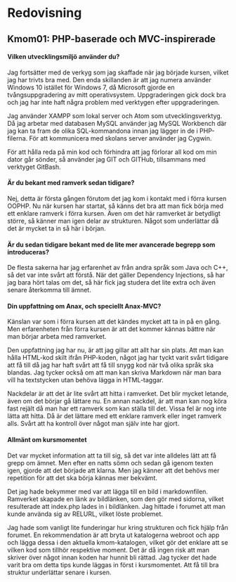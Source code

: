Redovisning
====================================

Kmom01: PHP-baserade och MVC-inspirerade
----------------------------------------

#### Vilken utvecklingsmiljö använder du?
Jag fortsätter med de verkyg som jag skaffade när jag började kursen, vilket jag
har trivts bra med. Den enda skillanden är att jag numera använder Windows 10
istället för Windows 7, då Microsoft gjorde en tvångsuppgradering av mitt
operativsystem. Uppgraderingen gick dock bra och jag har inte haft några problem
med verktygen efter uppgraderingen.

Jag använder XAMPP som lokal server och Atom som utvecklingsverktyg. Då jag arbetar
med databasen MySQL använder jag MySQL Workbench där jag kan ta fram de olika
SQL-kommandona innan jag lägger in de i PHP-filerna. För att kommunicera med
skolans server använder jag Cygwin.

För att hålla reda på min kod och förhindra att jag förlorar all kod om min
dator går sönder, så använder jag GIT och GITHub, tillsammans med verktyget
GitBash.

#### Är du bekant med ramverk sedan tidigare?
Nej, detta är första gången förutom det jag kom i kontakt med i förra kursen
OOPHP. Nu när kursen har startat, så känns det bra att man fick börja med ett
enklare ramverk i förra kursen. Även om det här ramverket är betydligt större, så
känner man igen delar av strukturen. Något som underlättar då det är mycket ta in
så här i början.

#### Är du sedan tidigare bekant med de lite mer avancerade begrepp som introduceras?
De flesta sakerna har jag erfarenhet av från andra språk som Java och C++, så det var
inte svårt att förstå. När det gäller Dependency Injections, så har jag bara hört
talas om det, så här fick jag studera det lite extra och även senare återkomma till
ämnet.

#### Din uppfattning om Anax, och speciellt Anax-MVC?
Känslan var som i förra kursen att det kändes mycket att ta in på en gång. Men
erfarenheten från förra kursen är att det kommer kännas bättre när man börjar arbeta
med ramverket.

Den uppfattning jag har nu, är att jag gillar att allt har sin plats. Att man kan
hålla HTML-kod skilt ifrån PHP-koden, något jag har tyckt varit svårt tidigare
att få till då jag har haft svårt att få till snygg kod när två olika språk ska
blandas. Jag tycker också om att man kan skriva Markdown när man bara vill ha
textstycken utan behöva lägga in HTML-taggar.

Nackdelar är att det är lite svårt att hitta i ramverket. Det blir mycket letande,
även om det börjar gå lättare nu. En annan nackdel, är att man kan nog köra fast
rejält då man har ett ramverk som kan ställa till det. Vissa fel är nog inte lätta
att hitta. Då är det lättare med ett enklare ramverk eller inget ramverk alls. Svårt
att ha kontroll över något man själv inte har gjort.

#### Allmänt om kursmomentet
Det var mycket information att ta till sig, så det var inte alldeles lätt att få
grepp om ämnet. Men efter en natts sömn och sedan gå igenom texten igen, gjorde
att det började att klarna. Men jag känner att det behövs mer repetition för att
det ska börja kännas mer bekvämt.

Det jag hade bekymmer med var att lägga till en bild i markdownfilen. Ramverket
skapade en länk av bildlänken, som den gör med sidorna, vilket resulterade att
index.php lades in i bildlänken. Jag hittade i forumet att man kunde använda sig
av RELURL, vilket löste problemet.

Jag hade som vanligt lite funderingar hur kring strukturen och fick hjälp från forumet.
En rekommendation är att bryta ut katalogerna webroot och app och lägga dessa i
den aktuella kmom-katalogen, vilket gör det enklare att se vilken kod som tillhör
respektive moment. Det är då ingen risk att man skriver över något innan koden har
hunnit bli rättad. Jag tycker det hade varit bra om detta tips kunde läggas in först
i kursmomentet. Att få till bra struktur underlättar senare i kursen.

